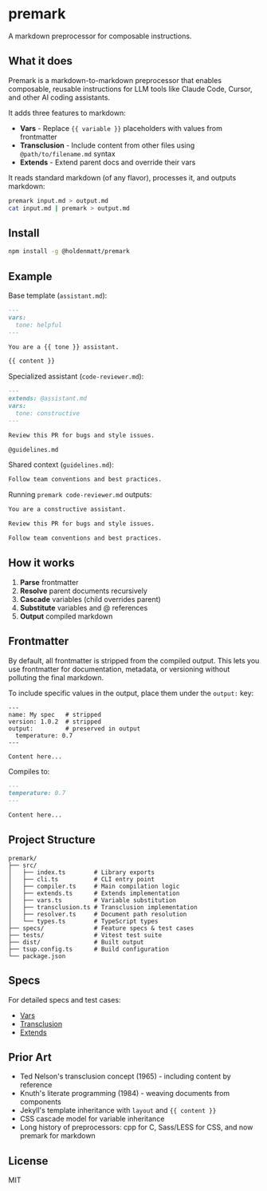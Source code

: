 # premark

A markdown preprocessor for composable instructions.

## What it does

Premark is a markdown-to-markdown preprocessor that enables composable, reusable instructions for LLM tools like Claude Code, Cursor, and other AI coding assistants.

It adds three features to markdown:

- **Vars** - Replace `{{ variable }}` placeholders with values from frontmatter
- **Transclusion** - Include content from other files using `@path/to/filename.md` syntax
- **Extends** - Extend parent docs and override their vars

It reads standard markdown (of any flavor), processes it, and outputs markdown:

```bash
premark input.md > output.md
cat input.md | premark > output.md
```

## Install

```bash
npm install -g @holdenmatt/premark
```

## Example

Base template (`assistant.md`):

```markdown
---
vars:
  tone: helpful
---

You are a {{ tone }} assistant.

{{ content }}
```

Specialized assistant (`code-reviewer.md`):

```markdown
---
extends: @assistant.md
vars:
  tone: constructive
---

Review this PR for bugs and style issues.

@guidelines.md
```

Shared context (`guidelines.md`):

```markdown
Follow team conventions and best practices.
```

Running `premark code-reviewer.md` outputs:

```markdown
You are a constructive assistant.

Review this PR for bugs and style issues.

Follow team conventions and best practices.
```

## How it works

1. **Parse** frontmatter
2. **Resolve** parent documents recursively
3. **Cascade** variables (child overrides parent)
4. **Substitute** variables and @ references
5. **Output** compiled markdown

## Frontmatter

By default, all frontmatter is stripped from the compiled output. This lets you use frontmatter for documentation, metadata, or versioning without polluting the final markdown.

To include specific values in the output, place them under the `output:` key:

```
---
name: My spec   # stripped
version: 1.0.2  # stripped
output:         # preserved in output
  temperature: 0.7
---

Content here...
```

Compiles to:

```markdown
---
temperature: 0.7
---

Content here...
```

## Project Structure

```
premark/
├── src/
│   ├── index.ts        # Library exports
│   ├── cli.ts          # CLI entry point
│   ├── compiler.ts     # Main compilation logic
│   ├── extends.ts      # Extends implementation
│   ├── vars.ts         # Variable substitution
│   ├── transclusion.ts # Transclusion implementation
│   ├── resolver.ts     # Document path resolution
│   └── types.ts        # TypeScript types
├── specs/              # Feature specs & test cases
├── tests/              # Vitest test suite
├── dist/               # Built output
├── tsup.config.ts      # Build configuration
└── package.json
```

## Specs

For detailed specs and test cases:

- [Vars](https://github.com/holdenmatt/premark/blob/main/specs/vars.spec.md)
- [Transclusion](https://github.com/holdenmatt/premark/blob/main/specs/transclusion.spec.md)
- [Extends](https://github.com/holdenmatt/premark/blob/main/specs/extends.spec.md)

## Prior Art

- Ted Nelson's transclusion concept (1965) - including content by reference
- Knuth's literate programming (1984) - weaving documents from components
- Jekyll's template inheritance with `layout` and `{{ content }}`
- CSS cascade model for variable inheritance
- Long history of preprocessors: cpp for C, Sass/LESS for CSS, and now premark for markdown

## License

MIT

